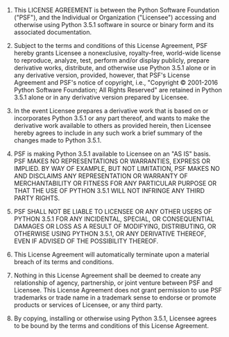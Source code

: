 1. This LICENSE AGREEMENT is between the Python Software Foundation ("PSF"), and
   the Individual or Organization ("Licensee") accessing and otherwise using Python
   3.5.1 software in source or binary form and its associated documentation.

2. Subject to the terms and conditions of this License Agreement, PSF hereby
   grants Licensee a nonexclusive, royalty-free, world-wide license to reproduce,
   analyze, test, perform and/or display publicly, prepare derivative works,
   distribute, and otherwise use Python 3.5.1 alone or in any derivative
   version, provided, however, that PSF's License Agreement and PSF's notice of
   copyright, i.e., "Copyright © 2001-2016 Python Software Foundation; All Rights
   Reserved" are retained in Python 3.5.1 alone or in any derivative version
   prepared by Licensee.

3. In the event Licensee prepares a derivative work that is based on or
   incorporates Python 3.5.1 or any part thereof, and wants to make the
   derivative work available to others as provided herein, then Licensee hereby
   agrees to include in any such work a brief summary of the changes made to Python
   3.5.1.

4. PSF is making Python 3.5.1 available to Licensee on an "AS IS" basis.
   PSF MAKES NO REPRESENTATIONS OR WARRANTIES, EXPRESS OR IMPLIED.  BY WAY OF
   EXAMPLE, BUT NOT LIMITATION, PSF MAKES NO AND DISCLAIMS ANY REPRESENTATION OR
   WARRANTY OF MERCHANTABILITY OR FITNESS FOR ANY PARTICULAR PURPOSE OR THAT THE
   USE OF PYTHON 3.5.1 WILL NOT INFRINGE ANY THIRD PARTY RIGHTS.

5. PSF SHALL NOT BE LIABLE TO LICENSEE OR ANY OTHER USERS OF PYTHON 3.5.1
   FOR ANY INCIDENTAL, SPECIAL, OR CONSEQUENTIAL DAMAGES OR LOSS AS A RESULT OF
   MODIFYING, DISTRIBUTING, OR OTHERWISE USING PYTHON 3.5.1, OR ANY DERIVATIVE
   THEREOF, EVEN IF ADVISED OF THE POSSIBILITY THEREOF.

6. This License Agreement will automatically terminate upon a material breach of
   its terms and conditions.

7. Nothing in this License Agreement shall be deemed to create any relationship
   of agency, partnership, or joint venture between PSF and Licensee.  This License
   Agreement does not grant permission to use PSF trademarks or trade name in a
   trademark sense to endorse or promote products or services of Licensee, or any
   third party.

8. By copying, installing or otherwise using Python 3.5.1, Licensee agrees
   to be bound by the terms and conditions of this License Agreement.

